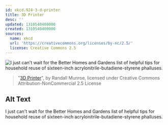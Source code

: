 ```yaml
---
id: xkcd.924-3-d-printer
title: 3D Printer
desc: ''
updated: 1310540400000
created: 1310540400000
sources:
  name: xkcd
  url: 'https://creativecommons.org/licenses/by-nc/2.5/'
  license: Creative Commons 2.5
---
```

![I just can't wait for the Better Homes and Gardens list of helpful tips for household reuse of sixteen-inch acrylonitrile-butadiene-styrene phalluses.](https://imgs.xkcd.com/comics/3d_printer.png)
> "[3D Printer](https://xkcd.com/924/)", by Randall Munroe, licensed under Creative Commons Attribution-NonCommercial 2.5 License

## Alt Text
I just can't wait for the Better Homes and Gardens list of helpful tips for household reuse of sixteen-inch acrylonitrile-butadiene-styrene phalluses.
